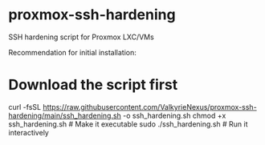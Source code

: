 # proxmox-ssh-hardening
SSH hardening script for Proxmox LXC/VMs

Recommendation for initial installation:

# Download the script first

curl -fsSL https://raw.githubusercontent.com/ValkyrieNexus/proxmox-ssh-hardening/main/ssh_hardening.sh -o ssh_hardening.sh
chmod +x ssh_hardening.sh # Make it executable 
sudo ./ssh_hardening.sh # Run it interactively
